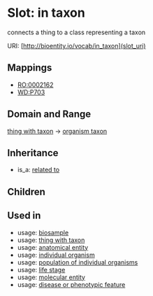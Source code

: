 # Slot: in taxon


connects a thing to a class representing a taxon

URI: [http://bioentity.io/vocab/in_taxon](slot_uri)
## Mappings

 * [RO:0002162](http://purl.obolibrary.org/obo/RO_0002162)
 * [WD:P703](http://purl.obolibrary.org/obo/WD_P703)
## Domain and Range

[thing with taxon](ThingWithTaxon.md) -> [organism taxon](OrganismTaxon.md)
## Inheritance

 *  is_a: [related to](related_to.md)
## Children

## Used in

 *  usage: [biosample](Biosample.md)
 *  usage: [thing with taxon](ThingWithTaxon.md)
 *  usage: [anatomical entity](AnatomicalEntity.md)
 *  usage: [individual organism](IndividualOrganism.md)
 *  usage: [population of individual organisms](PopulationOfIndividualOrganisms.md)
 *  usage: [life stage](LifeStage.md)
 *  usage: [molecular entity](MolecularEntity.md)
 *  usage: [disease or phenotypic feature](DiseaseOrPhenotypicFeature.md)
